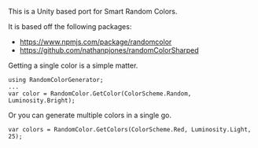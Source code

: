 This is a Unity based port for Smart Random Colors.

It is based off the following packages:

- https://www.npmjs.com/package/randomcolor
- https://github.com/nathanpjones/randomColorSharped

Getting a single color is a simple matter.

```
using RandomColorGenerator;
...
var color = RandomColor.GetColor(ColorScheme.Random, Luminosity.Bright);
```

Or you can generate multiple colors in a single go.

```
var colors = RandomColor.GetColors(ColorScheme.Red, Luminosity.Light, 25);
```
